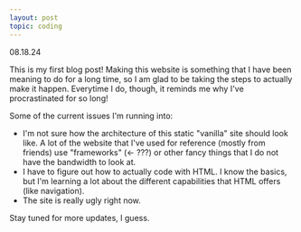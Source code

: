 ```yaml
---
layout: post
topic: coding
---
```


08.18.24

This is my first blog post!
Making this website is something that I have been meaning to do for a long time, so I am glad to be taking the steps to actually make it happen. Everytime I do, though, it reminds me why I've procrastinated for so long!

Some of the current issues I'm running into:
- I'm not sure how the architecture of this static "vanilla" site should look like. A lot of the website that I've used for reference (mostly from friends) use "frameworks" (<- ???) or other fancy things that I do not have the bandwidth to look at.
- I have to figure out how to actually code with HTML. I know the basics, but I'm learning a lot about the different capabilities that HTML offers (like navigation).
- The site is really ugly right now.

Stay tuned for more updates, I guess.
